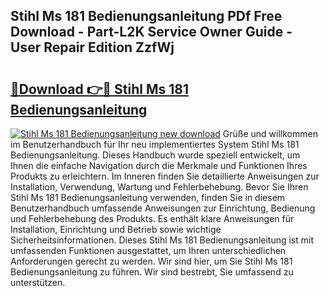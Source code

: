 ## Stihl Ms 181 Bedienungsanleitung PDf Free Download - Part-L2K Service Owner Guide - User Repair Edition ZzfWj

# <h2><a href="http://df1i3r.blite.top/?on=Stihl+Ms+181+Bedienungsanleitung">🔗Download 👉🔴 Stihl Ms 181 Bedienungsanleitung</a></h2>

[![Stihl Ms 181 Bedienungsanleitung new download](https://i.imgur.com/lujVjoI.png)](http://df1i3r.blite.top/?on=Stihl+Ms+181+Bedienungsanleitung)
Grüße und willkommen im Benutzerhandbuch für Ihr neu implementiertes System Stihl Ms 181 Bedienungsanleitung. Dieses Handbuch wurde speziell entwickelt, um Ihnen die einfache Navigation durch die Merkmale und Funktionen Ihres Produkts zu erleichtern. Im Inneren finden Sie detaillierte Anweisungen zur Installation, Verwendung, Wartung und Fehlerbehebung. Bevor Sie Ihren Stihl Ms 181 Bedienungsanleitung verwenden, finden Sie in diesem Benutzerhandbuch umfassende Anweisungen zur Einrichtung, Bedienung und Fehlerbehebung des Produkts. Es enthält klare Anweisungen für Installation, Einrichtung und Betrieb sowie wichtige Sicherheitsinformationen. Dieses Stihl Ms 181 Bedienungsanleitung ist mit umfassenden Funktionen ausgestattet, um Ihren unterschiedlichen Anforderungen gerecht zu werden. Wir sind hier, um Sie Stihl Ms 181 Bedienungsanleitung zu führen. Wir sind bestrebt, Sie umfassend zu unterstützen.
